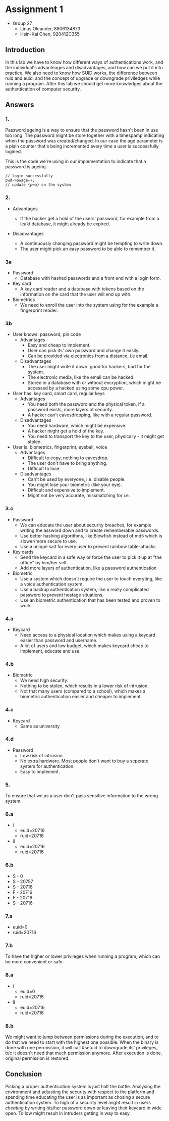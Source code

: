 # Assignment 1

- Group 27
  - Linus Oleander, 8806134873
  - Hsin-Kai Chen, 920412C355

## Introduction

In this lab we have to know how different ways of authentications work, and the individual's advanteages and disadvantages, and how can we put it into practice. We also need to know how SUID works, the difference between ruid and euid, and the concept of upgrade or downgrade priviledges while running a program. After this lab we should get more knowledges about the authentication of computer security.

## Answers

### 1.

Password ageing is a way to ensure that the password hasn't been in use too long. The password might be store together with a timespamp indicating when the password was created/changed. In our case the age parameter is a plain counter that's being incremented every time a user is successfully logined.

This is the code we're using in our implementation to indicate that a password is ageing.

```
// login successfully
pwd->pwage++;
// update {pwa} on the system
```

### 2.

- Advantages
  - If the hacker get a hold of the users' password, for example from a leakt database, it might already be expired.

- Disadvantages
  - A continuously changing password might be tempting to write down.
  - The user might pick an easy password to be able to remember it.

### 3a

- Password
  - Database with hashed passwords and a front end with a login form.
- Key card
  - A key card reader and a database with tokens based on the information on the card that the user will end up with.
- Biometrics
  - We need to enroll the user into the system using for the example a fingerprint reader.

### 3b

- User knows: password, pin code
  - Advantages
    - Easy and cheap to implement.
    - User can pick its' own password and change it easily.
    - Can be provided via electronics from a distance, i.e email.
  - Disadvantages
    - The user might write it down. good for hackers, bad for the system.
    - The electronic media, like the email can be hacked.
    - Stored in a database with or without encryption, which might be accessed by a hacked using some cpu power.
- User has: key card, smart card, regular keys
  - Advantages
    - You need both the password and the physical token, if a password exists, more layers of security.
    - A hacker can't eavesdropping, like with a regular password.
  - Disadvantages
    - You need hardware, which might be expensive.
    - A hacker might get a hold of the key.
    - You need to transport the key to the user, physically - it might get stolen.
- User is: biometrics, fingerprint, eyeball, voice
  - Advantages
    - Difficult to copy, nothing to eavesdrop.
    - The user don't have to bring anything.
    - Difficult to lose.
  - Disadvantages
    - Can't be used by everyone, i.e. disable people.
    - You might lose your biometric (like your eye).
    - Difficult and expensive to implement.
    - Might not be very accurate, missmatching for i.e.

### 3.c

- Password
  - We can educate the user about security breaches, for example writing the assword down and to create rememberable passwords.
  - Use better hashing algorithms, like Blowfish instead of md5 which is slower/more secure to use.
  - Use a unique salt for every user to prevent rainbow table-attacks
- Key cards
  - Send the keycard in a safe way or force the user to pick it up at "the office" by him/her self.
  - Add more layers of authentication, like a password authentication
- Biometric
  - Use a system which doesn't require the user to touch everyting, like a voice authentication system.
  - Use a backup authentication system, like a really complicated password to prevent hostage situations.
  - Use an biometric authentication that has been tested and proven to work.

### 4.a

- Keycard
  - Need access to a physical location which makes using a keycard easier than password and username.
  - A lot of users and low budget, which makes keycard cheap to implement, educate and use.

### 4.b

- Biometric
  - We need high security.
  - Nothing to be stolen, which results in a lower risk of intrusion.
  - Not that many users (compared to a school), which makes a biometric authentication easier and cheaper to implement.

### 4.c

- Keycard
  - Same as university

### 4.d

- Password
  - Low risk of intrusion
  - No extra hardware. Most people don't want to buy a seperate system for authentication.
  - Easy to implement.

### 5.

To ensure that we as a user don't pass sensitive information to the wrong system.

### 6.a

- i
  - euid=20716
  - ruid=20716
- ii
  - euid=20716
  - ruid=20716

### 6.b

- S - 0
- S - 20757
- S - 20716
- F - 20716
- F - 20716
- S - 20716

### 7.a

- euid=0
- ruid=20716

### 7.b

To have the higher or lower privileges when running a program, which can be more convenient or safe.

### 8.a

- i
  - euid=0
  - ruid=20716
- ii
  - euid=20716
  - ruid=20716

### 8.b

We might want to jump between permissions during the execution, and to do that we need to start with the highest one possible. When the binary is done with one permission, it will call #setuid to downgrade its' privileges, b/c it doesn't need that much permission anymore. After execution is done, original permission is restored.

## Conclusion

Picking a proper authentication system is just half the battle. Analysing the environment and adjusting the security with respect to the platform and spending time educating the user is as important as chosing a secure authentication system. To high of a security level might result in users *cheating* by writing his/her password down or leaving their keycard in wide open. To low might result in intruders getting in way to easy.